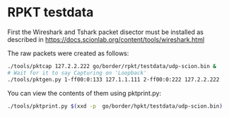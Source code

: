 # RPKT testdata

First the Wireshark and Tshark packet disector must be installed as described in https://docs.scionlab.org/content/tools/wireshark.html

The raw packets were created as follows:

```bash
./tools/pktcap 127.2.2.222 go/border/rpkt/testdata/udp-scion.bin &
# Wait for it to say Capturing on 'Loopback'
./tools/pktgen.py 1-ff00:0:133 127.1.1.111 2-ff00:0:222 127.2.2.222
```

You can view the contents of them using pktprint.py:

```bash
./tools/pktprint.py $(xxd -p  go/border/hpkt/testdata/udp-scion.bin)
```
